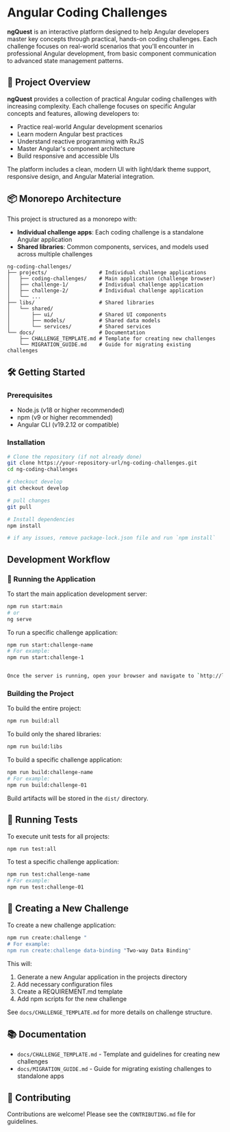 # Angular Coding Challenges

**ngQuest** is an interactive platform designed to help Angular developers master key concepts through practical, hands-on coding challenges. Each challenge focuses on real-world scenarios that you'll encounter in professional Angular development, from basic component communication to advanced state management patterns.

## 🚀 Project Overview

**ngQuest** provides a collection of practical Angular coding challenges with increasing complexity. Each challenge focuses on specific Angular concepts and features, allowing developers to:

- Practice real-world Angular development scenarios
- Learn modern Angular best practices
- Understand reactive programming with RxJS
- Master Angular's component architecture
- Build responsive and accessible UIs

The platform includes a clean, modern UI with light/dark theme support, responsive design, and Angular Material integration.

## 📦 Monorepo Architecture

This project is structured as a monorepo with:

- **Individual challenge apps**: Each coding challenge is a standalone Angular application
- **Shared libraries**: Common components, services, and models used across multiple challenges

```
ng-coding-challenges/
├── projects/                 # Individual challenge applications
│   ├── coding-challenges/    # Main application (challenge browser)
│   ├── challenge-1/          # Individual challenge application
│   ├── challenge-2/          # Individual challenge application
│   └── ...
├── libs/                     # Shared libraries
│   └── shared/
│       ├── ui/               # Shared UI components
│       ├── models/           # Shared data models
│       └── services/         # Shared services
└── docs/                     # Documentation
    ├── CHALLENGE_TEMPLATE.md # Template for creating new challenges
    └── MIGRATION_GUIDE.md    # Guide for migrating existing challenges
```

## 🛠️ Getting Started

### Prerequisites

- Node.js (v18 or higher recommended)
- npm (v9 or higher recommended)
- Angular CLI (v19.2.12 or compatible)

### Installation

```bash
# Clone the repository (if not already done)
git clone https://your-repository-url/ng-coding-challenges.git
cd ng-coding-challenges

# checkout develop
git checkout develop

# pull changes
git pull

# Install dependencies
npm install

# if any issues, remove package-lock.json file and run `npm install`
```
## Development Workflow

### 🚀 Running the Application


To start the main application development server:

```bash
npm run start:main
# or
ng serve
```

To run a specific challenge application:
```bash
npm run start:challenge-name
# For example:
npm run start:challenge-1


Once the server is running, open your browser and navigate to `http://localhost:4200/`. The application will automatically reload whenever you modify any of the source files.
```
### Building the Project

To build the entire project:

```bash
npm run build:all
```

To build only the shared libraries:

```bash
npm run build:libs
```

To build a specific challenge application:

```bash
npm run build:challenge-name
# For example:
npm run build:challenge-01
```

Build artifacts will be stored in the `dist/` directory.

## 🧪 Running Tests

To execute unit tests for all projects:

```bash
npm run test:all
```

To test a specific challenge application:

```bash
npm run test:challenge-name
# For example:
npm run test:challenge-01
```

## 🚀 Creating a New Challenge

To create a new challenge application:

```bash
npm run create:challenge "
# For example:
npm run create:challenge data-binding "Two-way Data Binding"
```

This will:
1. Generate a new Angular application in the projects directory
2. Add necessary configuration files
3. Create a REQUIREMENT.md template
4. Add npm scripts for the new challenge

See `docs/CHALLENGE_TEMPLATE.md` for more details on challenge structure.

## 📚 Documentation

- `docs/CHALLENGE_TEMPLATE.md` - Template and guidelines for creating new challenges
- `docs/MIGRATION_GUIDE.md` - Guide for migrating existing challenges to standalone apps

## 🤝 Contributing

Contributions are welcome! Please see the `CONTRIBUTING.md` file for guidelines.
